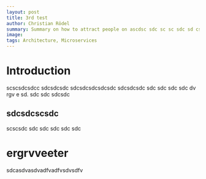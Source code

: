 ```yaml
---
layout: post
title: 3rd test
author: Christian Rödel
summary: Summary on how to attract people on ascdsc sdc sc sc sdc sd csdc sdcsdcsdc sdc sdc sdc  
image: 
tags: Architecture, Microservices
---
```


# Introduction
scscsdcsdcc
sdcsdcsdc
sdcsdcsdcsdcsdc sdcsdcsdc sdc sdc sdc sdc dv rgv e sd. sdc sdc sdcsdc 

## sdcsdcscsdc
scscsdc
sdc
sdc
sdc
sdc
sdc

# ergrvveeter
sdcasdvasdvadfvadfvsdvsdfv
